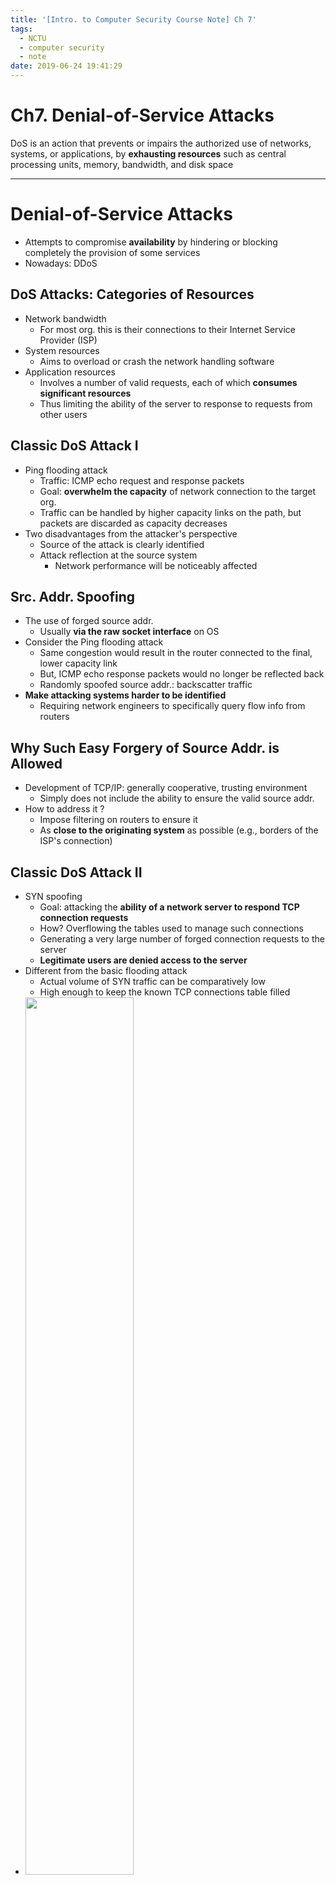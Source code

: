 ```yaml
---
title: '[Intro. to Computer Security Course Note] Ch 7'
tags:
  - NCTU
  - computer security
  - note
date: 2019-06-24 19:41:29
---
```


# Ch7. Denial-of-Service Attacks

DoS is an action that prevents or impairs the authorized use of networks, systems, or applications, by __exhausting resources__ such as central processing units, memory, bandwidth, and disk space

---

# Denial-of-Service Attacks

- Attempts to compromise __availability__ by hindering or blocking completely the provision of some services
- Nowadays: DDoS

## DoS Attacks: Categories of Resources

- Network bandwidth
   - For most org. this is their connections to their Internet Service Provider (ISP)
- System resources
   - Aims to overload or crash the network handling software
- Application resources
   - Involves a number of valid requests, each of which __consumes significant resources__
   - Thus limiting the ability of the server to response to requests from other users

## Classic DoS Attack I

- Ping flooding attack
   - Traffic: ICMP echo request and response packets
   - Goal: __overwhelm the capacity__ of network connection to the target org.
   - Traffic can be handled by higher capacity links on the path, but packets are discarded as capacity decreases
- Two disadvantages from the attacker's perspective
   - Source of the attack is clearly identified
   - Attack reflection at the source system
      - Network performance will be noticeably affected

## Src. Addr. Spoofing

- The use of forged source addr.
   - Usually __via the raw socket interface__ on OS
- Consider the Ping flooding attack
   - Same congestion would result in the router connected to the final, lower capacity link
   - But, ICMP echo response packets would no longer be reflected back
   - Randomly spoofed source addr.: backscatter traffic
- __Make attacking systems harder to be identified__
   - Requiring network engineers to specifically query flow info from routers

## Why Such Easy Forgery of Source Addr. is Allowed

- Development of TCP/IP: generally cooperative, trusting environment
   - Simply does not include the ability to ensure the valid source addr.
- How to address it ?
   - Impose filtering on routers to ensure it
   - As __close to the originating system__ as possible (e.g., borders of the ISP's connection)

## Classic DoS Attack II

- SYN spoofing
   - Goal: attacking the __ability of a network server to respond TCP connection requests__
   - How? Overflowing the tables used to manage such connections
   - Generating a very large number of forged connection requests to the server
   - __Legitimate users are denied access to the server__
- Different from the basic flooding attack
   - Actual volume of SYN traffic can be comparatively low
   - High enough to keep the known TCP connections table filled
- <img src="https://i.imgur.com/Ux7iT2k.png" width="60%"/>

# Flooding Attacks

- Classified based on network protocols
- Intent: __overload the network capacity__
   - Any type of network packets can be used
   - ICMP flood
      - Traditionally network administrators allow such packets into their networks because ping is a useful network diagnostic tool
   - UDP flood
   - TCP SYN flood
      - Total volume of packets is the aim of the attack rather than the system code
- __However, the flooding attacks are limited by a single system__

# Distributed Denial-of-Service Attacks

- Using multiple systems to generate attacks
   - Using malware to subvert(破壞) the system and to install an attack agent, __zombie__
   - Large collections of such systems under the control of one attacker: __botnet__
- Earlier and best-known DDoS tool: Tribe Flood Network(TFN) - Mixter
   - Two-layer command hierarchy
   - Capable: ICMP flood, SYN flood, UDP flood, ICMP amplification
   - Communicate between the handler
- Current DDoS tools
   - Using IRC or HTTP to communicate
   - Hindering analysis of command traffic: agents authentication

# Application-Based Bandwidth Attacks

- Force the target to execute __resource-consuming operations__
- SIP(Session Initiation Protocol) Flood
   - SIP: a protocol for call setup in Voice over IP (VoIP)
      - A text-based protocol with a syntax similar to HTTP
      - Two types: requests and response
- HTTP-based attacks
   - HTTP Flood
   - Slowloris

## SIP INVITE Scenario

- What does the SIP flood attack exploit?
   - A single INVITE request triggers __considerable resource consumption__
   - Two ways
      - Server resources for __processing the INVITE requests__
      - Network capacity is consumed
   - __Legitimate incoming calls are not allowed__
- <img src="https://i.imgur.com/kCFxdBZ.png" width="60%"/>

## HTTP-based Attacks: HTTP Flood

- Bombards Web servers with HTTP requests
- Causing the Web server to
   - Read the file from hard disk
   - Store it in memory
   - Convert it into a packet stream
   - Transmit the packets

## HTTP-based Attacks: Slowloris

- Monopolizing all of the available requests handling threads on the Web server
   - Sending HTTP requests that __never complete__
- Need to understand the HTTP protocol

# Reflector and Amplifier Attacks

- Normal server systems are used as __intermediaries__ for attacks
   - Easier to deploy
   - Harder to trace back to the attacker
- Reflection attacks
- Amplification attacks

## Reflection Attacks

<img src="https://i.imgur.com/NujYhcG.png" width="60%"/>

## Amplification Attacks

- Directing the request to the broadcast address for some network
   - But, TCP services cannot be used for this attack
- Defense: not allow directed broadcasts to routed into a network from outside
- Other defenses:
   - Blocking spoofed src. addr.
   - Limiting network services from being accessed from outside

## DNS Amplification Attacks

- Using packets directed at a legitimate DNS server as the intermediary
- Amplification: small request -> larger response
- Targeting servers that support the __extended DNS features__

# Defenses Against DoS Attacks

<img src="https://i.imgur.com/z8nlErd.png" width="60%"/>

## DoS Attack Prevention: Flooding Attacks

- Block spoofed src. addr.
- Filters may be used to ensure path back to the claimed src. addr.
   - Filters must be applied to traffic, before it leaves ISP's network or at the point of entry to their network
- Imposing limits on the rate of some specific types of packets

## DoS Attack Prevention: SYN Spoofing Attacks

- [SYN cookie](https://zh.wikipedia.org/wiki/SYN_cookie)
   - Cons: https://zh.wikipedia.org/wiki/SYN_cookie#%E7%BC%BA%E9%99%B7
- Selective drop: dropping an entry for an incomplete connection from the TCP connections table when it overflows
- Modifying parameters: table size and timeout period

## DoS Attack Prevention: Others

- Block IP directed broadcast
- Block suspicious services and combinations
- Manage application attacks with a form of graphical puzzle(captcha) to distinguish legitimate human requests
- Use mirrored and replicated servers when high-performance and reliability is required

# Responding to a DoS Attack

- Identify type of attack
- Ask ISP to trace packet flow back to source
- Implement contingency plan
- Update incident response plan
   - Analyze the attack and the response for future handling